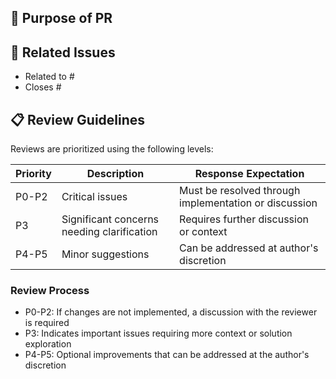 ## 🎯 Purpose of PR
<!-- Clearly describe what this PR aims to achieve and why it's needed -->

<!-- ### Summary (optional) -->
<!-- Provide a brief summary of the changes -->

<!-- ### Context (optional) -->
<!-- Explain the background and motivation for these changes -->

## 🔗 Related Issues
<!-- Link any related issues here -->
- Related to #
- Closes #

<!-- ## 🤔 Review Points (optional) -->
<!-- ### Technical Decisions -->
<!-- Example: "Should we integrate an existing solution or use a custom implementation for [feature]?" -->
<!-- Example: "Is the proposed architecture scalable for future requirements?" -->

<!-- ### Discussion Points -->
<!-- Example: "What are the trade-offs between approach A and B?" -->
<!-- Example: "Are there any concerns about the current implementation?" -->

<!-- ## Steps to Reproduce (optional) -->
<!-- 1. Run `npm run story:start` -->
<!-- 2. Navigate to '[component-name]' in the Storybook left side panel -->
<!-- 3. [Additional steps if needed] -->

<!-- ## 📸 Screenshots (optional) -->
<!-- Add any relevant screenshots here: -->
<!-- - Screenshot of the component in Storybook -->
<!-- - Before/after screenshots if applicable -->

## 📋 Review Guidelines
Reviews are prioritized using the following levels:

| Priority | Description | Response Expectation |
|----------|-------------|---------------------|
| P0-P2 | Critical issues | Must be resolved through implementation or discussion |
| P3 | Significant concerns needing clarification | Requires further discussion or context |
| P4-P5 | Minor suggestions | Can be addressed at author's discretion |

### Review Process
- P0-P2: If changes are not implemented, a discussion with the reviewer is required
- P3: Indicates important issues requiring more context or solution exploration
- P4-P5: Optional improvements that can be addressed at the author's discretion